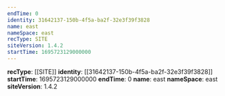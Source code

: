 ```yaml
---
endTime: 0
identity: 31642137-150b-4f5a-ba2f-32e3f39f3828
name: east
nameSpace: east
recType: SITE
siteVersion: 1.4.2
startTime: 1695723129000000
---
```

**recType**: [[SITE]]
**identity**: [[31642137-150b-4f5a-ba2f-32e3f39f3828]]
**startTime**: 1695723129000000
**endTime**: 0
**name**: east
**nameSpace**: east
**siteVersion**: 1.4.2